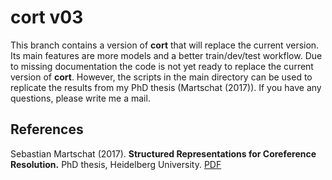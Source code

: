 # cort v03

This branch contains a version of __cort__ that will replace the current version. Its main features are more models and a better train/dev/test workflow. Due to missing documentation the code is not yet ready to replace the current version of __cort__. However, the scripts in the main directory can be used to replicate the results from my PhD thesis (Martschat (2017)). If you have any questions, please write me a mail.

## References

Sebastian Martschat (2017). **Structured Representations for Coreference Resolution.** PhD thesis, Heidelberg University.
[PDF](http://www.ub.uni-heidelberg.de/archiv/23305)
